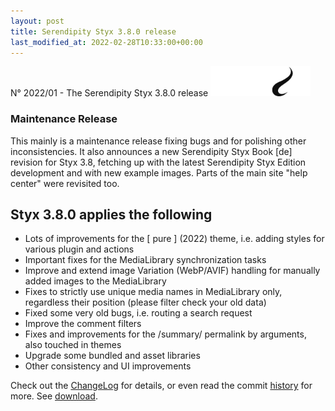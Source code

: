 ```yaml
---
layout: post
title: Serendipity Styx 3.8.0 release
last_modified_at: 2022-02-28T10:33:00+00:00
---
```


N° 2022/01 - The Serendipity Styx 3.8.0 release <img class="php8" src="/i/b/logo_php8_1.svg" alt="php8" width="160" height="48">

### Maintenance Release

This mainly is a maintenance release fixing bugs and for polishing other inconsistencies.
It also announces a new Serendipity Styx Book [de] revision for Styx 3.8, fetching up with the latest Serendipity Styx Edition development and with new example images. Parts of the main site "help center" were revisited too.

## Styx 3.8.0 applies the following

  - Lots of improvements for the [ pure ] (2022) theme, i.e. adding styles for various plugin and actions
  - Important fixes for the MediaLibrary synchronization tasks
  - Improve and extend image Variation (WebP/AVIF) handling for manually added images to the MediaLibrary
  - Fixes to strictly use unique media names in MediaLibrary only, regardless their position (please filter check your old data)
  - Fixed some very old bugs, i.e. routing a search request
  - Improve the comment filters
  - Fixes and improvements for the /summary/ permalink by arguments, also touched in themes
  - Upgrade some bundled and asset libraries
  - Other consistency and UI improvements

Check out the [ChangeLog](https://github.com/ophian/styx/blob/3.8.0/docs/NEWS) for details, or even read the commit [history](https://github.com/ophian/styx/commits/3.8.0) for more. See [download](https://github.com/ophian/styx/releases/tag/3.8.0).
